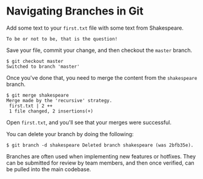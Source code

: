 # Navigating Branches in Git

Add some text to your `first.txt` file with some text from Shakespeare.

`To be or not to be, that is the question!`

Save your file, commit your change, and then checkout the `master` branch.

```
$ git checkout master
Switched to branch 'master'
```

Once you've done that, you need to merge the content from the `shakespeare` branch.

```
$ git merge shakespeare
Merge made by the 'recursive' strategy.
 first.txt | 2 ++
 1 file changed, 2 insertions(+)
```

Open `first.txt`, and you'll see that your merges were successful.

You can delete your branch by doing the following:

`$ git branch -d shakespeare
Deleted branch shakespeare (was 2bfb35e).`

Branches are often used when implementing new features or hotfixes.  They can be submitted for review by team members, and then once verified, can be pulled into the main codebase.
